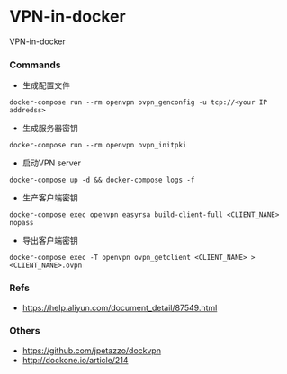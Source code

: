 # VPN-in-docker
VPN-in-docker

### Commands
* 生成配置文件
```
docker-compose run --rm openvpn ovpn_genconfig -u tcp://<your IP addredss>
```
* 生成服务器密钥
```
docker-compose run --rm openvpn ovpn_initpki
```

* 启动VPN server
```
docker-compose up -d && docker-compose logs -f
```

* 生产客户端密钥
```
docker-compose exec openvpn easyrsa build-client-full <CLIENT_NANE> nopass
```

* 导出客户端密钥
```
docker-compose exec -T openvpn ovpn_getclient <CLIENT_NANE> > <CLIENT_NANE>.ovpn
```

### Refs
* https://help.aliyun.com/document_detail/87549.html

### Others
* https://github.com/jpetazzo/dockvpn
* http://dockone.io/article/214

